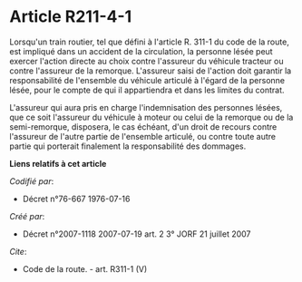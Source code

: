 # Article R211-4-1

Lorsqu'un train routier, tel que défini à l'article R. 311-1 du code de la route, est impliqué dans un accident de la
circulation, la personne lésée peut exercer l'action directe au choix contre l'assureur du véhicule tracteur ou contre
l'assureur de la remorque. L'assureur saisi de l'action doit garantir la responsabilité de l'ensemble du véhicule articulé à
l'égard de la personne lésée, pour le compte de qui il appartiendra et dans les limites du contrat. 

L'assureur qui aura pris en charge l'indemnisation des personnes lésées, que ce soit l'assureur du véhicule à moteur ou celui
de la remorque ou de la semi-remorque, disposera, le cas échéant, d'un droit de recours contre l'assureur de l'autre partie
de l'ensemble articulé, ou contre toute autre partie qui porterait finalement la responsabilité des dommages.

**Liens relatifs à cet article**

_Codifié par_:

  - Décret n°76-667 1976-07-16

_Créé par_:

  - Décret n°2007-1118 2007-07-19 art. 2 3° JORF 21 juillet 2007

_Cite_:

  - Code de la route. - art. R311-1 (V)
